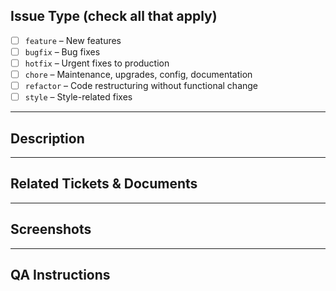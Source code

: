 ## Issue Type (check all that apply)

- [ ] `feature` – New features
- [ ] `bugfix` – Bug fixes
- [ ] `hotfix` – Urgent fixes to production
- [ ] `chore` – Maintenance, upgrades, config, documentation
- [ ] `refactor` – Code restructuring without functional change
- [ ] `style` – Style-related fixes

---

## Description

<!-- Describe the changes made in this PR -->

---

## Related Tickets & Documents

<!-- e.g. Closes #123 or Related to #456 -->

---

## Screenshots

<!-- Paste here any UI-related changes -->

---

## QA Instructions

<!-- Describe how to test these changes -->
